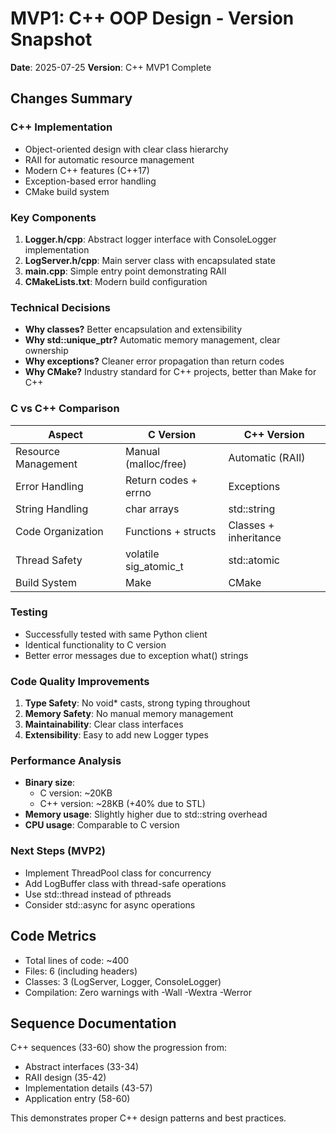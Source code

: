# MVP1: C++ OOP Design - Version Snapshot

**Date**: 2025-07-25
**Version**: C++ MVP1 Complete

## Changes Summary

### C++ Implementation
- Object-oriented design with clear class hierarchy
- RAII for automatic resource management
- Modern C++ features (C++17)
- Exception-based error handling
- CMake build system

### Key Components
1. **Logger.h/cpp**: Abstract logger interface with ConsoleLogger implementation
2. **LogServer.h/cpp**: Main server class with encapsulated state
3. **main.cpp**: Simple entry point demonstrating RAII
4. **CMakeLists.txt**: Modern build configuration

### Technical Decisions
- **Why classes?** Better encapsulation and extensibility
- **Why std::unique_ptr?** Automatic memory management, clear ownership
- **Why exceptions?** Cleaner error propagation than return codes
- **Why CMake?** Industry standard for C++ projects, better than Make for C++

### C vs C++ Comparison

| Aspect | C Version | C++ Version |
|--------|-----------|-------------|
| Resource Management | Manual (malloc/free) | Automatic (RAII) |
| Error Handling | Return codes + errno | Exceptions |
| String Handling | char arrays | std::string |
| Code Organization | Functions + structs | Classes + inheritance |
| Thread Safety | volatile sig_atomic_t | std::atomic |
| Build System | Make | CMake |

### Testing
- Successfully tested with same Python client
- Identical functionality to C version
- Better error messages due to exception what() strings

### Code Quality Improvements
1. **Type Safety**: No void* casts, strong typing throughout
2. **Memory Safety**: No manual memory management
3. **Maintainability**: Clear class interfaces
4. **Extensibility**: Easy to add new Logger types

### Performance Analysis
- **Binary size**: 
  - C version: ~20KB
  - C++ version: ~28KB (+40% due to STL)
- **Memory usage**: Slightly higher due to std::string overhead
- **CPU usage**: Comparable to C version

### Next Steps (MVP2)
- Implement ThreadPool class for concurrency
- Add LogBuffer class with thread-safe operations
- Use std::thread instead of pthreads
- Consider std::async for async operations

## Code Metrics
- Total lines of code: ~400
- Files: 6 (including headers)
- Classes: 3 (LogServer, Logger, ConsoleLogger)
- Compilation: Zero warnings with -Wall -Wextra -Werror

## Sequence Documentation
C++ sequences (33-60) show the progression from:
- Abstract interfaces (33-34)
- RAII design (35-42)
- Implementation details (43-57)
- Application entry (58-60)

This demonstrates proper C++ design patterns and best practices.